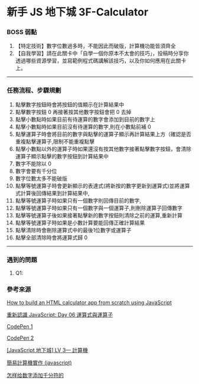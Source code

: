 # 新手 JS 地下城 3F-Calculator

### BOSS 弱點

1. 【特定技術】數字位數過多時，不能因此而破版，計算機功能皆須齊全
2. 【自我學習】請在此關卡中「自學一個你原本不太會的技巧」，投稿時分享你透過哪些資源學習，並寫範例程式碼講解該技巧，以及你如何應用在此關卡上。

---

### 任務流程、步驟規劃
1. 點擊數字按鈕時會將按鈕的值顯示在計算結果中
2. 點擊數字按鈕 0 再接著按其他數字按鈕會把 0 去掉
3. 點擊小數點時如果目前有待運算的數字會添加到目前的數字上
4. 點擊小數點時如果目前沒有待運算的數字,則在小數點前補 0
5. 點擊運算子時會將目前的數字與點擊的運算子顯示再計算結果上方（確認是否重複點擊運算子,限制不能重複點擊
6. 點擊小數點以外的運算子時如果還沒有按其他數字接著點擊數字按鈕，會清除運算子顯示點擊的數字按鈕到計算結果中
7. 數字不能除以 0
8. 數字會要有千分位
9. 數字位數太多不能破版
10. 點擊等號運算子時會更新顯示的表達式(將新按的數字更新到運算式)並將運算式計算後回傳結果到計算結果中,
11. 點擊等號運算子時如果只有一個數字則回傳目前的數字,
12. 點擊等號運算子時如果只有一個數字與一個運算子,則刪除運算子回傳數字
13. 點擊等號運算子後如果接著點擊新的數字按鈕則清除之前的運算,重新計算
14. 點擊等號運算子時如果是小數計算要能回傳正確計算結果
15. 點擊清除時會刪除運算式中的最後1位數字或運算子
16. 點擊全部清除時會將運算式歸 0

---

### 遇到的問題
1. Q1:

### 參考來源

[How to build an HTML calculator app from scratch using JavaScript](https://medium.freecodecamp.org/how-to-build-an-html-calculator-app-from-scratch-using-javascript-4454b8714b98)

[重新認識 JavaScript: Day 06 運算式與運算子](https://ithelp.ithome.com.tw/articles/10191180)

[CodePen 1](https://codepen.io/wilightmoment/pen/rPqwYb?editors=0010)

[CodePen 2](https://codepen.io/anon/pen/JxOLLg)

[[JavaScript 地下城] LV 3— 計算機](https://medium.com/pvt5r486/javascript-%E5%9C%B0%E4%B8%8B%E5%9F%8E-lv-3-%E8%A8%88%E7%AE%97%E6%A9%9F-faa3d7f731e5)

[簡易計算機實作 (javascript)](http://frontend-murmur.logdown.com/posts/291293-simple-calculator-implemented-javascript)

[怎样给数字添加千分符的](https://juejin.im/post/5b026bbb5188256720345bb4)

